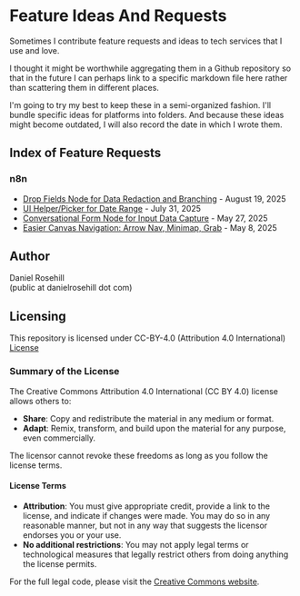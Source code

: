 # Feature Ideas And Requests

Sometimes I contribute feature requests and ideas to tech services that I use and love.

I thought it might be worthwhile aggregating them in a Github repository so that in the future I can perhaps link to a specific markdown file here rather than scattering them in different places.

I'm going to try my best to keep these in a semi-organized fashion. I'll bundle specific ideas for platforms into folders. And because these ideas might become outdated, I will also record the date in which I wrote them.

## Index of Feature Requests

### n8n
- [Drop Fields Node for Data Redaction and Branching](./n8n/drop-fields-node-data-redaction-branching.md) - August 19, 2025
- [UI Helper/Picker for Date Range](./n8n/date-range-picker-ui/README.md) - July 31, 2025
- [Conversational Form Node for Input Data Capture](./n8n/conversational-form-node.md) - May 27, 2025
- [Easier Canvas Navigation: Arrow Nav, Minimap, Grab](./n8n/canvas-navigation-improvements/README.md) - May 8, 2025

## Author

Daniel Rosehill  
(public at danielrosehill dot com)

## Licensing

This repository is licensed under CC-BY-4.0 (Attribution 4.0 International) 
[License](https://creativecommons.org/licenses/by/4.0/)

### Summary of the License
The Creative Commons Attribution 4.0 International (CC BY 4.0) license allows others to:
- **Share**: Copy and redistribute the material in any medium or format.
- **Adapt**: Remix, transform, and build upon the material for any purpose, even commercially.

The licensor cannot revoke these freedoms as long as you follow the license terms.

#### License Terms
- **Attribution**: You must give appropriate credit, provide a link to the license, and indicate if changes were made. You may do so in any reasonable manner, but not in any way that suggests the licensor endorses you or your use.
- **No additional restrictions**: You may not apply legal terms or technological measures that legally restrict others from doing anything the license permits.

For the full legal code, please visit the [Creative Commons website](https://creativecommons.org/licenses/by/4.0/legalcode).